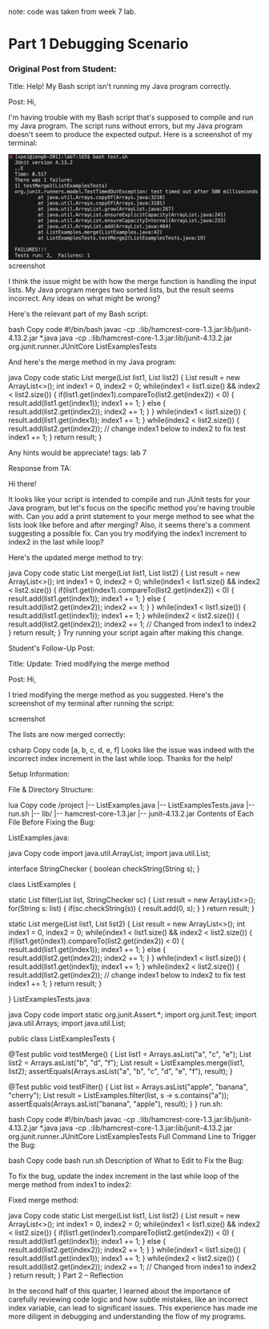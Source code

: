 note: code was taken from week 7 lab. 
# Part 1 Debugging Scenario

### Original Post from Student:

Title: Help! My Bash script isn't running my Java program correctly.


Post:
Hi,

I'm having trouble with my Bash script that's supposed to compile and run my Java program. 
The script runs without errors, but my Java program doesn't seem to produce the expected output. 
Here is a screenshot of my terminal:

![alt text](lab5pic1.jpg)screenshot

I think the issue might be with how the merge function is handling the input lists. 
My Java program merges two sorted lists, but the result seems incorrect. Any ideas on what might be wrong?

Here's the relevant part of my Bash script:

bash
Copy code
#!/bin/bash
javac -cp .:lib/hamcrest-core-1.3.jar:lib/junit-4.13.2.jar *.java
java -cp .:lib/hamcrest-core-1.3.jar:lib/junit-4.13.2.jar org.junit.runner.JUnitCore ListExamplesTests

And here's the merge method in my Java program:

java
Copy code
static List<String> merge(List<String> list1, List<String> list2) {
    List<String> result = new ArrayList<>();
    int index1 = 0, index2 = 0;
    while(index1 < list1.size() && index2 < list2.size()) {
        if(list1.get(index1).compareTo(list2.get(index2)) < 0) {
            result.add(list1.get(index1));
            index1 += 1;
        }
        else {
            result.add(list2.get(index2));
            index2 += 1;
        }
    }
    while(index1 < list1.size()) {
        result.add(list1.get(index1));
        index1 += 1;
    }
    while(index2 < list2.size()) {
        result.add(list2.get(index2));
        // change index1 below to index2 to fix test
        index1 += 1;
    }
    return result;
}

Any hints would be appreciate!
tags: lab 7

Response from TA:

Hi there!

It looks like your script is intended to compile and run JUnit tests for your Java program, but let's focus on the specific method you're having trouble with. 
Can you add a print statement to your merge method to see what the lists look like before and after merging? Also, it seems there's a comment suggesting a possible fix.
Can you try modifying the index1 increment to index2 in the last while loop?

Here's the updated merge method to try:

java
Copy code
static List<String> merge(List<String> list1, List<String> list2) {
    List<String> result = new ArrayList<>();
    int index1 = 0, index2 = 0;
    while(index1 < list1.size() && index2 < list2.size()) {
        if(list1.get(index1).compareTo(list2.get(index2)) < 0) {
            result.add(list1.get(index1));
            index1 += 1;
        }
        else {
            result.add(list2.get(index2));
            index2 += 1;
        }
    }
    while(index1 < list1.size()) {
        result.add(list1.get(index1));
        index1 += 1;
    }
    while(index2 < list2.size()) {
        result.add(list2.get(index2));
        index2 += 1;  // Changed from index1 to index2
    }
    return result;
}
Try running your script again after making this change.

Student's Follow-Up Post:

Title: Update: Tried modifying the merge method

Post:
Hi,

I tried modifying the merge method as you suggested. Here's the screenshot of my terminal after running the script:

screenshot

The lists are now merged correctly:

csharp
Copy code
[a, b, c, d, e, f]
Looks like the issue was indeed with the incorrect index increment in the last while loop. Thanks for the help!

Setup Information:

File & Directory Structure:

lua
Copy code
/project
    |-- ListExamples.java
    |-- ListExamplesTests.java
    |-- run.sh
    |-- lib/
        |-- hamcrest-core-1.3.jar
        |-- junit-4.13.2.jar
Contents of Each File Before Fixing the Bug:

ListExamples.java:

java
Copy code
import java.util.ArrayList;
import java.util.List;

interface StringChecker { boolean checkString(String s); }

class ListExamples {

  static List<String> filter(List<String> list, StringChecker sc) {
    List<String> result = new ArrayList<>();
    for(String s: list) {
      if(sc.checkString(s)) {
        result.add(0, s);
      }
    }
    return result;
  }

  static List<String> merge(List<String> list1, List<String> list2) {
    List<String> result = new ArrayList<>();
    int index1 = 0, index2 = 0;
    while(index1 < list1.size() && index2 < list2.size()) {
      if(list1.get(index1).compareTo(list2.get(index2)) < 0) {
        result.add(list1.get(index1));
        index1 += 1;
      }
      else {
        result.add(list2.get(index2));
        index2 += 1;
      }
    }
    while(index1 < list1.size()) {
      result.add(list1.get(index1));
      index1 += 1;
    }
    while(index2 < list2.size()) {
      result.add(list2.get(index2));
      // change index1 below to index2 to fix test
      index1 += 1;
    }
    return result;
  }

}
ListExamplesTests.java:

java
Copy code
import static org.junit.Assert.*;
import org.junit.Test;
import java.util.Arrays;
import java.util.List;

public class ListExamplesTests {
  
  @Test
  public void testMerge() {
    List<String> list1 = Arrays.asList("a", "c", "e");
    List<String> list2 = Arrays.asList("b", "d", "f");
    List<String> result = ListExamples.merge(list1, list2);
    assertEquals(Arrays.asList("a", "b", "c", "d", "e", "f"), result);
  }

  @Test
  public void testFilter() {
    List<String> list = Arrays.asList("apple", "banana", "cherry");
    List<String> result = ListExamples.filter(list, s -> s.contains("a"));
    assertEquals(Arrays.asList("banana", "apple"), result);
  }
}
run.sh:

bash
Copy code
#!/bin/bash
javac -cp .:lib/hamcrest-core-1.3.jar:lib/junit-4.13.2.jar *.java
java -cp .:lib/hamcrest-core-1.3.jar:lib/junit-4.13.2.jar org.junit.runner.JUnitCore ListExamplesTests
Full Command Line to Trigger the Bug:

bash
Copy code
bash run.sh
Description of What to Edit to Fix the Bug:

To fix the bug, update the index increment in the last while loop of the merge method from index1 to index2:

Fixed merge method:

java
Copy code
static List<String> merge(List<String> list1, List<String> list2) {
    List<String> result = new ArrayList<>();
    int index1 = 0, index2 = 0;
    while(index1 < list1.size() && index2 < list2.size()) {
        if(list1.get(index1).compareTo(list2.get(index2)) < 0) {
            result.add(list1.get(index1));
            index1 += 1;
        }
        else {
            result.add(list2.get(index2));
            index2 += 1;
        }
    }
    while(index1 < list1.size()) {
        result.add(list1.get(index1));
        index1 += 1;
    }
    while(index2 < list2.size()) {
        result.add(list2.get(index2));
        index2 += 1;  // Changed from index1 to index2
    }
    return result;
}
Part 2 – Reflection

In the second half of this quarter, I learned about the importance of carefully reviewing code logic and how subtle mistakes, like an incorrect index variable, can lead to significant issues. This experience has made me more diligent in debugging and understanding the flow of my programs.






